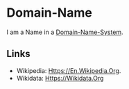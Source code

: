 # Domain-Name

I am a Name in a [Domain-Name-System](2000272.md).

## Links

- Wikipedia: [Https://En.Wikipedia.Org](https://en.wikipedia.org/wiki/Domain_name).
- Wikidata: [Https://Wikidata.Org](https://wikidata.org/wiki/Q32635)
